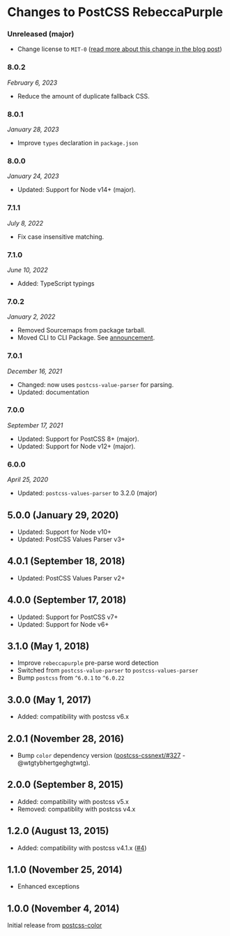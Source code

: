 # Changes to PostCSS RebeccaPurple

### Unreleased (major)

- Change license to `MIT-0` ([read more about this change in the blog post](https://preset-env.cssdb.org/blog/license-change/))

### 8.0.2

_February 6, 2023_

- Reduce the amount of duplicate fallback CSS.

### 8.0.1

_January 28, 2023_

- Improve `types` declaration in `package.json`

### 8.0.0

_January 24, 2023_

- Updated: Support for Node v14+ (major).

### 7.1.1

_July 8, 2022_

- Fix case insensitive matching.

### 7.1.0

_June 10, 2022_

- Added: TypeScript typings

### 7.0.2

_January 2, 2022_

- Removed Sourcemaps from package tarball.
- Moved CLI to CLI Package. See [announcement](https://github.com/csstools/postcss-plugins/discussions/121).

### 7.0.1

_December 16, 2021_

- Changed: now uses `postcss-value-parser` for parsing.
- Updated: documentation

### 7.0.0

_September 17, 2021_

- Updated: Support for PostCSS 8+ (major).
- Updated: Support for Node v12+ (major).

### 6.0.0

_April 25, 2020_

- Updated: `postcss-values-parser` to 3.2.0 (major)

## 5.0.0 (January 29, 2020)

- Updated: Support for Node v10+
- Updated: PostCSS Values Parser v3+

## 4.0.1 (September 18, 2018)

- Updated: PostCSS Values Parser v2+

## 4.0.0 (September 17, 2018)

- Updated: Support for PostCSS v7+
- Updated: Support for Node v6+

## 3.1.0 (May 1, 2018)

- Improve `rebeccapurple` pre-parse word detection
- Switched from `postcss-value-parser` to `postcss-values-parser`
- Bump `postcss` from `^6.0.1` to `^6.0.22`

## 3.0.0 (May 1, 2017)

- Added: compatibility with postcss v6.x

## 2.0.1 (November 28, 2016)

- Bump `color` dependency version
([postcss-cssnext/#327](https://github.com/MoOx/postcss-cssnext/issues/327) - @wtgtybhertgeghgtwtg).

## 2.0.0 (September 8, 2015)

- Added: compatibility with postcss v5.x
- Removed: compatiblity with postcss v4.x

## 1.2.0 (August 13, 2015)

- Added: compatibility with postcss v4.1.x
([#4](https://github.com/postcss/postcss-color-rebeccapurple/pull/4))

## 1.1.0 (November 25, 2014)

- Enhanced exceptions

## 1.0.0 (November 4, 2014)

Initial release from [postcss-color](https://github.com/postcss/postcss-color)
